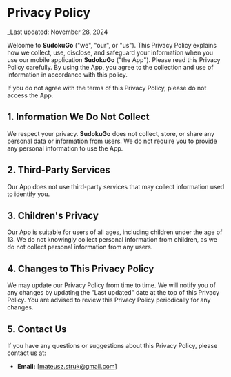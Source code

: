 # Privacy Policy

_Last updated: November 28, 2024

Welcome to **SudokuGo** ("we", "our", or "us"). This Privacy Policy explains how we collect, use, disclose, and safeguard your information when you use our mobile application **SudokuGo** ("the App"). Please read this Privacy Policy carefully. By using the App, you agree to the collection and use of information in accordance with this policy.

If you do not agree with the terms of this Privacy Policy, please do not access the App.

## 1. Information We Do Not Collect

We respect your privacy. **SudokuGo** does not collect, store, or share any personal data or information from users. We do not require you to provide any personal information to use the App.

## 2. Third-Party Services

Our App does not use third-party services that may collect information used to identify you.

## 3. Children's Privacy

Our App is suitable for users of all ages, including children under the age of 13. We do not knowingly collect personal information from children, as we do not collect personal information from any users.

## 4. Changes to This Privacy Policy

We may update our Privacy Policy from time to time. We will notify you of any changes by updating the "Last updated" date at the top of this Privacy Policy. You are advised to review this Privacy Policy periodically for any changes.

## 5. Contact Us

If you have any questions or suggestions about this Privacy Policy, please contact us at:

- **Email:** [mateusz.struk@gmail.com]
